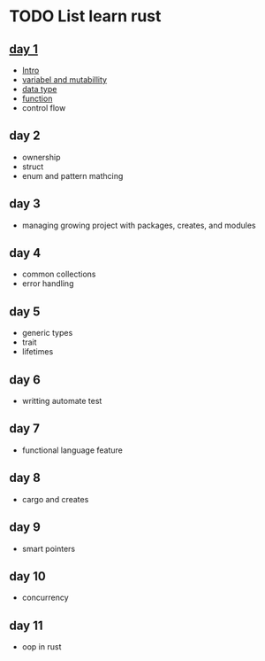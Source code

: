 # TODO List learn rust

## [day 1](https://github.com/born2ngopi/belajar-rust/blob/master/Day%201.md#day-1)

* [Intro](https://github.com/born2ngopi/belajar-rust/blob/master/Day%201.md#introduction)
* [variabel and mutabillity](https://github.com/born2ngopi/belajar-rust/blob/master/Day%201.md#variabel-dan-mutabillity)
* [data type](https://github.com/born2ngopi/belajar-rust/blob/master/Day%201.md#data-types)
* [function](https://github.com/born2ngopi/belajar-rust/blob/master/Day%201.md#function)
* control flow

## day 2

* ownership
* struct
* enum and  pattern mathcing

## day 3

* managing growing project with packages, creates, and modules

## day 4

* common collections
* error handling

## day 5

* generic types
* trait
* lifetimes

## day 6

* writting automate test

## day 7

* functional language feature

## day 8

* cargo and creates

## day 9 

* smart pointers

## day 10

* concurrency

## day 11

* oop in rust



